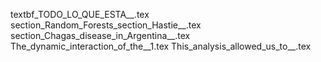 textbf_TODO_LO_QUE_ESTA__.tex
section_Random_Forests_section_Hastie__.tex
section_Chagas_disease_in_Argentina__.tex
The_dynamic_interaction_of_the__1.tex
This_analysis_allowed_us_to__.tex
